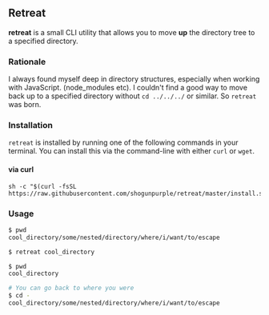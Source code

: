 ## Retreat

**retreat** is a small CLI utility that allows you to move **up** the directory tree to a specified directory.



### Rationale

I always found myself deep in directory structures, especially when working with JavaScript. (node_modules etc). I couldn't find a good way to move back up to a specified directory without `cd ../../../` or similar. So `retreat` was born.



### Installation

`retreat` is installed by running one of the following commands in your terminal. You can install this via the command-line with either `curl` or `wget`.

#### via curl

```
sh -c "$(curl -fsSL https://raw.githubusercontent.com/shogunpurple/retreat/master/install.sh)"
```


### Usage

```bash
$ pwd
cool_directory/some/nested/directory/where/i/want/to/escape

$ retreat cool_directory

$ pwd
cool_directory

# You can go back to where you were
$ cd -
cool_directory/some/nested/directory/where/i/want/to/escape
```






